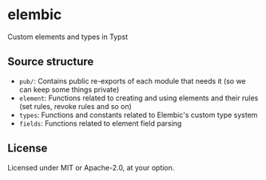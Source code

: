 # elembic
Custom elements and types in Typst

## Source structure

- `pub/`: Contains public re-exports of each module that needs it (so we can keep some things private)
- `element`: Functions related to creating and using elements and their rules (set rules, revoke rules and so on)
- `types`: Functions and constants related to Elembic's custom type system
- `fields`: Functions related to element field parsing

## License

Licensed under MIT or Apache-2.0, at your option.
